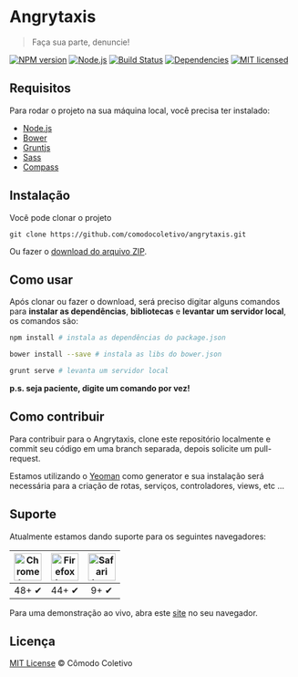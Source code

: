 # Angrytaxis

> Faça sua parte, denuncie!

[![NPM version][shield-npm]](#)
[![Node.js][shield-node]](#)
[![Build Status](https://travis-ci.org/thulioph/angrytaxis.svg?branch=master)](https://travis-ci.org/thulioph/angrytaxis)
[![Dependencies][shield-dependencies]](#)
[![MIT licensed][shield-license]](#)

[shield-npm]: https://img.shields.io/badge/npm-v2.15.0-blue.svg
[shield-node]: https://img.shields.io/node/v/gh-badges.svg?maxAge=2592000
[shield-build]: https://img.shields.io/badge/build-passing-brightgreen.svg
[shield-dependencies]: https://img.shields.io/badge/dependencies-up%20to%20date-brightgreen.svg
[shield-license]: https://img.shields.io/badge/license-MIT-blue.svg


## Requisitos

Para rodar o projeto na sua máquina local, você precisa ter instalado:

* [Node.js][node]
* [Bower][bower]
* [Gruntjs][grunt]
* [Sass][sass]
* [Compass][compass]


[node]: https://nodejs.org/
[bower]: http://bower.io/
[grunt]: http://gruntjs.com/
[sass]: http://sass-lang.com/
[compass]: http://compass-style.org/


## Instalação

Você pode clonar o projeto

```
git clone https://github.com/comodocoletivo/angrytaxis.git
```

Ou fazer o [download do arquivo ZIP](https://github.com/comodocoletivo/angrytaxis/archive/master.zip).


## Como usar

Após clonar ou fazer o download, será preciso digitar alguns comandos para **instalar as dependências**, **bibliotecas** e **levantar um servidor local**, os comandos são:

```sh
npm install # instala as dependências do package.json
```

```sh
bower install --save # instala as libs do bower.json
```

```sh
grunt serve # levanta um servidor local
```

**p.s. seja paciente, digite um comando por vez!**


## Como contribuir

Para contribuir para o Angrytaxis, clone este repositório localmente e commit seu código em uma branch separada, depois solicite um pull-request. 

Estamos utilizando o [Yeoman](https://github.com/yeoman/generator-angular) como generator e sua instalação será necessária para a criação de rotas, serviços, controladores, views, etc ...


## Suporte

Atualmente estamos dando suporte para os seguintes navegadores:

| <img src="https://upload.wikimedia.org/wikipedia/commons/8/87/Google_Chrome_icon_(2011).png" width="48px" height="48px" alt="Chrome logo"> | <img src="https://www.mozilla.org/media/img/styleguide/identity/firefox/guidelines-logo.7ea045a4e288.png" width="48px" height="48px" alt="Firefox logo"> | <img src="http://soytecno.com/wp-content/uploads/2015/06/safariLogo.png" width="48px" height="48px" alt="Safari logo"> |
|:---:|:---:|:---:|
| 48+ ✔ | 44+ ✔ | 9+ ✔ |

Para uma demonstração ao vivo, abra este [site](https://angrytaxis.com) no seu navegador.


## Licença

[MIT License](http://thulioph.mit-license.org/) © Cômodo Coletivo
